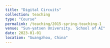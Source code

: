 ```yaml
---
title: "Digital Circuits"
collection: teaching
type: "Course"
permalink: /teaching/2015-spring-teaching-1
venue: "Sun-yatsen University， School of AI"
date: 2023-01-01
location: "Guangzhou, China"
---
```

